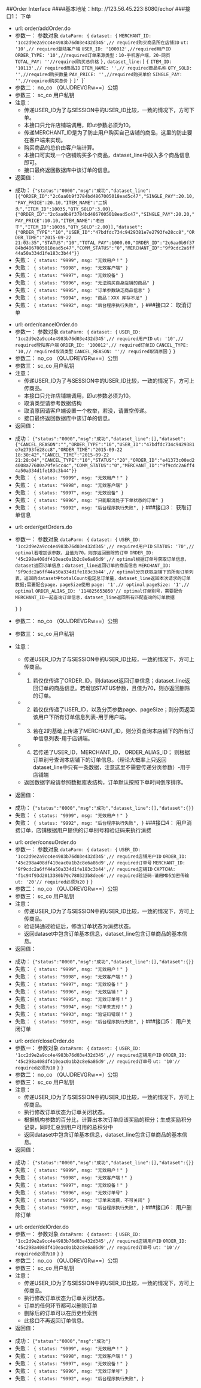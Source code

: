 ##Order Interface
####基本地址：http: //123.56.45.223:8080/echo/
###接口1： 下单
- url: order/addOrder.do
- 参数一： 参数对象
	`dataParm: {`
	`dataset: {`
		`MERCHANT_ID: '1cc2d9e2a9cc4e4983b76d03e432d345',// required购买商品所在店铺ID`
		`ut: '10',// required登陆客户端`
		`USER_ID: '100012',//required用户ID`
		`ORDER_TYPE: '10',//required订单来源类型：10-手机客户端，20-网页`
		`TOTAL_PAY: ''//required购买总价格`
	`},`
	`dataset_line:[`
	`{`
	`ITEM_ID: '10113',// required商品ID`
	`ITEM_NAME: '',// required商品名称`
	`QTY_SOLD: '',//required购买数量`
	`PAY_PRICE: '',//required购买单价`
	`SINGLE_PAY: '',//required购买总价`
	`}`
	`]'
	`}`
- 参数二： no_co （QUJDREVGRw==）公钥
- 参数三： sc_co 用户私钥
- 注意：
	+ 传递USER_ID为了与SESSION中的USER_ID比较，一致的情况下，方可下单。
	+ 本接口只允许店铺端调用，即ut参数必须为10。
	+ 传递MERCHANT_ID是为了防止用户购买自己店铺的商品，这里的防止要在客户端来实现。
	+ 购买商品的总价由客户端计算。
	+ 本接口可实现一个店铺购买多个商品，dataset_line中放入多个商品信息即可。
	+ 接口最终返回数据库中该订单的信息。
- 返回值：
 + 成功： `{"status":"0000","msg":"成功","dataset_line":[{"ORDER_ID":"2c6aa0b9f3784bd4867005018ead5c47","SINGLE_PAY":20.10,"PAY_PRICE":20.10,"ITEM_NAME":"二锅头","ITEM_ID":10035,"QTY_SOLD":3.00},{"ORDER_ID":"2c6aa0b9f3784bd4867005018ead5c47","SINGLE_PAY":20.20,"PAY_PRICE":10.10,"ITEM_NAME":"老白干","ITEM_ID":10036,"QTY_SOLD":2.00}],"dataset":{"ORDER_TYPE":"10","USER_ID":"47bdfdc734c9429381e7e2793fe28cc8","ORDER_TIME":"2015-09-22 21:03:35","STATUS":"10","TOTAL_PAY":1000.00,"ORDER_ID":"2c6aa0b9f3784bd4867005018ead5c47","COMM_STATUS":"0","MERCHANT_ID":"9f9cdc2a6ff44a50a334d1fe183c3b44"}}`
 + 失败：` {
	status: "9999",
	msg: "无效用户！"
}`
 + 失败：` {
	status: "9998",
	msg: "无效客户端"
}`
 + 失败：` {
	status: "9997",
	msg: "无效设备"
}`
 + 失败：` {
	status: "9996",
	msg: "无法购买自身店铺的商品"
}`
 + 失败：` {
	status: "9995",
	msg: "订单参数缺乏商品信息"
}`
 + 失败：` {
	status: "9994",
	msg: "商品：XXX 库存不足"
}`
 + 失败：` {
	status: "9992",
	msg: "后台程序执行失败",
}`
###接口2： 取消订单
- url: order/cancelOrder.do
- 参数一： 参数对象
	`dataParm: {`
	`dataset: {`
		`USER_ID: '1cc2d9e2a9cc4e4983b76d03e432d345',// required用户ID`
		`ut: '10',// required登陆客户端`
		`ORDER_ID: '100012',// required订单ID`
		`CANCEL_TYPE: '10,// required取消类型`
		`CANCEL_REASON: ''// required取消原因`
	`}`
	`}`
- 参数二： no_co （QUJDREVGRw==）公钥
- 参数三： sc_co 用户私钥
- 注意：
	+ 传递USER_ID为了与SESSION中的USER_ID比较，一致的情况下，方可上传商品。
	+ 本接口只允许店铺端调用，即ut参数必须为10。
	+ 取消类型请参考数据结构
	+ 取消原因请客户端设置一个枚举，若没，请置空传递。
	+ 接口最终返回数据库中该订单的信息。
- 返回值：
 + 成功： `{"status":"0000","msg":"成功","dataset_line":[],"dataset":{"CANCEL_REASON":"","ORDER_TYPE":"10","USER_ID":"47bdfdc734c9429381e7e2793fe28cc8","ORDER_TIME":"2015-09-22 18:30:42","CANCEL_TIME":"2015-09-22 21:28:04","CANCEL_TYPE":"10","STATUS":"20","ORDER_ID":"e41373c00ed24008a77600a79fe5cc4c","COMM_STATUS":"0","MERCHANT_ID":"9f9cdc2a6ff44a50a334d1fe183c3b44"}}`
 + 失败：` {
	status: "9999",
	msg: "无效用户！"
}`
 + 失败：` {
	status: "9998",
	msg: "无效客户端"
}`
 + 失败：` {
	status: "9997",
	msg: "无效设备"
}`
 + 失败：` {
	status: "9996",
	msg: "只能取消处于下单状态的订单"
}`
 + 失败：` {
	status: "9992",
	msg: "后台程序执行失败",
}`
###接口3： 获取订单信息
- url: order/getOrders.do
- 参数一： 参数对象
	`dataParm: {`
	`dataset: {`
		`USER_ID: '1cc2d9e2a9cc4e4983b76d03e432d345',// required用户ID`
		`STATUS: '70',// optimal若增加该参数，且值为70，则亦返回删除的订单`
		`ORDER_ID: '45c298a408df410eac0a1b2c8e6a86d9',// optimal根据订单号获取订单信息，dataset返回订单信息；dataset_line返回订单的商品信息`
		`MERCHANT_ID: '9f9cdc2a6ff44a50a334d1fe183c3b44',// optimal分页获取店铺下的所有订单列表，返回的dataset中totalCount指定总订单量，dataset_line返回本次请求的订单数据;需要配合page，pageSize使用`
		`page: '1',// optimal`
		`pageSize: '1',// optimal`
		`ORDER_ALIAS_ID: '114825653850'// optimal订单别号，需要配合MERCHANT_ID一起查询订单信息，dataset_line返回所有匹配查询的订单数据`
		
	`}`
	`}`
- 参数二： no_co （QUJDREVGRw==）公钥
- 参数三： sc_co 用户私钥
- 注意：
	+ 传递USER_ID为了与SESSION中的USER_ID比较，一致的情况下，方可上传商品。
	+ 1. 若仅仅传递了ORDER_ID，则dataset返回订单信息；dataset_line返回订单的商品信息。若增加STATUS参数，且值为70，则亦返回删除的订单。
	+ 2. 若仅仅传递了USER_ID，以及分页参数page、pageSize；则分页返回该用户下所有订单信息列表-用于用户端。
	+ 3. 若在2的基础上传递了MERCHANT_ID，则分页查询本店铺下的所有订单信息列表-用于店铺端。
	+ 4. 若传递了USER_ID，MERCHANT_ID， ORDER_ALIAS_ID； 则根据订单别号查询本店铺下的订单信息。（理论大概率上只返回dataset_line中只有一条数据，注意这里不需要传递分页参数）-用于店铺端
	+ 返回数据字段请参照数据库表结构，订单默认按照下单时间倒序排序。
- 返回值：
 + 成功： `{"status":"0000","msg":"成功","dataset_line":[],"dataset":{}}`
 + 失败：` {
	status: "9999",
	msg: "无效用户！"
}`
 + 失败：` {
	status: "9992",
	msg: "后台程序执行失败",
}`
###接口4： 用户消费订单，店铺根据用户提供的订单别号和验证码来执行消费
- url: order/consuOrder.do
- 参数一： 参数对象
	`dataParm: {`
	`dataset: {`
		`USER_ID: '1cc2d9e2a9cc4e4983b76d03e432d345',// required店铺用户ID`
		`ORDER_ID: '45c298a408df410eac0a1b2c8e6a86d9',// required订单号`
		`MERCHANT_ID: '9f9cdc2a6ff44a50a334d1fe183c3b44',// required店铺ID`
		`CAPTCHA: 'f1c94f93d2013380b79c780323b8dee6',// required验证码-请用MD5加密传输`
		`ut: '20'// required必须为20`
	`}`
	`}`
- 参数二： no_co （QUJDREVGRw==）公钥
- 参数三： sc_co 用户私钥
- 注意：
	+ 传递USER_ID为了与SESSION中的USER_ID比较，一致的情况下，方可上传商品。
	+ 验证码通过验证后，修改订单状态为消费状态。
	+ 返回dataset中包含订单基本信息，dataset_line包含订单商品的基本信息。
- 返回值：
 + 成功： `{"status":"0000","msg":"成功","dataset_line":[],"dataset":{}}`
 + 失败：` {
	status: "9999",
	msg: "无效用户！"
}`
 + 失败：` {
	status: "9998",
	msg: "无效客户端！"
}`
 + 失败：` {
	status: "9997",
	msg: "无效设备！"
}`
 + 失败：` {
	status: "9996",
	msg: "无效店铺！"
}`
 + 失败：` {
	status: "9995",
	msg: "无效订单号！"
}`
 + 失败：` {
	status: "9994",
	msg: "订单未支付！"
}`
 + 失败：` {
	status: "9993",
	msg: "验证码错误！"
}`
 + 失败：` {
	status: "9992",
	msg: "后台程序执行失败",
}`
###接口5： 用户关闭订单
- url: order/closeOrder.do
- 参数一： 参数对象
	`dataParm: {`
	`dataset: {`
		`USER_ID: '1cc2d9e2a9cc4e4983b76d03e432d345',// required店铺用户ID`
		`ORDER_ID: '45c298a408df410eac0a1b2c8e6a86d9',// required订单号`
		`ut: '10'// required必须为10`
	`}`
	`}`
- 参数二： no_co （QUJDREVGRw==）公钥
- 参数三： sc_co 用户私钥
- 注意：
	+ 传递USER_ID为了与SESSION中的USER_ID比较，一致的情况下，方可上传商品。
	+ 执行修改订单状态为订单关闭状态。
	+ 根据机构参数的百分比，计算出本次订单应该奖励的积分；生成奖励积分记录，同时汇总到用户可用的总积分中
	+ 返回dataset中包含订单基本信息，dataset_line包含订单商品的基本信息。
- 返回值：
 + 成功： `{"status":"0000","msg":"成功","dataset_line":[],"dataset":{}}`
 + 失败：` {
	status: "9999",
	msg: "无效用户！"
}`
 + 失败：` {
	status: "9998",
	msg: "无效客户端！"
}`
 + 失败：` {
	status: "9997",
	msg: "无效设备！"
}`
 + 失败：` {
	status: "9996",
	msg: "无效订单号"
}`
 + 失败：` {
	status: "9995",
	msg: "订单未消费，不可关闭"
}`
 + 失败：` {
	status: "9992",
	msg: "后台程序执行失败",
}`
###接口6： 用户删除订单
- url: order/delOrder.do
- 参数一： 参数对象
	`dataParm: {`
	`dataset: {`
		`USER_ID: '1cc2d9e2a9cc4e4983b76d03e432d345',// required店铺用户ID`
		`ORDER_ID: '45c298a408df410eac0a1b2c8e6a86d9',// required订单号`
		`ut: '10'// required必须为10`
	`}`
	`}`
- 参数二： no_co （QUJDREVGRw==）公钥
- 参数三： sc_co 用户私钥
- 注意：
	+ 传递USER_ID为了与SESSION中的USER_ID比较，一致的情况下，方可上传商品。
	+ 执行修改订单状态为订单关闭状态。
	+ 订单的任何环节都可以删除订单
	+ 删除后的订单可以在历史检索到
	+ 此接口不再返回订单信息。
- 返回值：
 + 成功： `{"status":"0000","msg":"成功"}`
 + 失败：` {
	status: "9999",
	msg: "无效用户！"
}`
 + 失败：` {
	status: "9998",
	msg: "无效客户端！"
}`
 + 失败：` {
	status: "9997",
	msg: "无效设备！"
}`
 + 失败：` {
	status: "9996",
	msg: "无效订单号"
}`
 + 失败：` {
	status: "9992",
	msg: "后台程序执行失败",
}`


